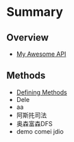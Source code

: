 # Summary

## Overview

* [My Awesome API](README.md)

## Methods

* [Defining Methods](methods.md)
* Dele
* aa
* 阿斯扥司法
* 奥森富森DFS
* demo comei jdio



